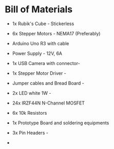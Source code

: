 
# Bill of Materials

- 1x Rubik's Cube - Stickerless
- 6x Stepper Motors - NEMA17 (Preferably)  
- Arduino Uno R3 with cable
- Power Supply - 12V, 6A
- 1x USB Camera with connector- 
- 1x Stepper Motor Driver -
- Jumper cables and Bread Board - 
- 2x LED white 1W - 
- 24x IRZF44N N-Channel MOSFET
- 6x 10k Resistors
- 1x Prototype Board and soldering equipments
- 3x Pin Headers - 

-

